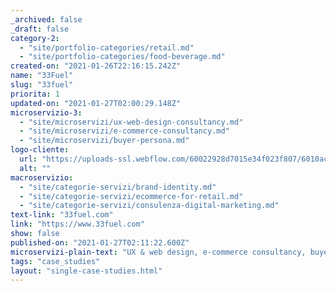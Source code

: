 ```yaml
---
_archived: false
_draft: false
category-2:
  - "site/portfolio-categories/retail.md"
  - "site/portfolio-categories/food-beverage.md"
created-on: "2021-01-26T22:16:15.242Z"
name: "33Fuel"
slug: "33fuel"
priorita: 1
updated-on: "2021-01-27T02:00:29.148Z"
microservizio-3:
  - "site/microservizi/ux-web-design-consultancy.md"
  - "site/microservizi/e-commerce-consultancy.md"
  - "site/microservizi/buyer-persona.md"
logo-cliente:
  url: "https://uploads-ssl.webflow.com/60022928d7015e34f023f807/6010acecff2249769ac86861_601094a8ae4adfcdba1ce06d_33Fuel.png"
  alt: ""
macroservizio:
  - "site/categorie-servizi/brand-identity.md"
  - "site/categorie-servizi/ecommerce-for-retail.md"
  - "site/categorie-servizi/consulenza-digital-marketing.md"
text-link: "33fuel.com"
link: "https://www.33fuel.com"
show: false
published-on: "2021-01-27T02:11:22.600Z"
microservizi-plain-text: "UX & web design, e-commerce consultancy, buyer persona consultancy"
tags: "case_studies"
layout: "single-case-studies.html"
---
```



